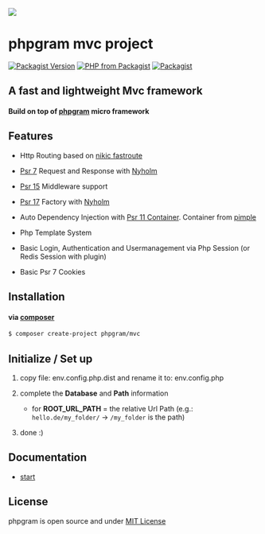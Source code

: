 [![](https://gitlab.com/grammm/php-gram/phpgram/raw/master/docs/img/Feather_writing.svg.png)](https://gitlab.com/grammm/php-gram/phpgram-mvc-project)

# phpgram mvc project

[![Packagist Version](https://img.shields.io/packagist/v/phpgram/mvc)](https://packagist.org/packages/phpgram/mvc)
[![PHP from Packagist](https://img.shields.io/packagist/php-v/phpgram/mvc)](https://gitlab.com/grammm/php-gram/phpgram-mvc-project/blob/master/composer.json)
[![Packagist](https://img.shields.io/packagist/l/phpgram/mvc)](https://gitlab.com/grammm/php-gram/phpgram-mvc-project/blob/master/LICENSE)


## A fast and lightweight Mvc framework 

#### Build on top of [phpgram](https://gitlab.com/grammm/php-gram/phpgram) micro framework

## Features
- Http Routing based on [nikic fastroute](https://github.com/nikic/FastRoute)

- [Psr 7](https://www.php-fig.org/psr/psr-7/) Request and Response with [Nyholm](https://github.com/Nyholm/psr7)

- [Psr 15](https://www.php-fig.org/psr/psr-15/) Middleware support

- [Psr 17](https://www.php-fig.org/psr/psr-17/) Factory with [Nyholm](https://github.com/Nyholm/psr7)

- Auto Dependency Injection with [Psr 11 Container](https://www.php-fig.org/psr/psr-11/). Container from [pimple](https://github.com/silexphp/Pimple)

- Php Template System

- Basic Login, Authentication and Usermanagement via Php Session (or Redis Session with plugin)

- Basic Psr 7 Cookies

## Installation

#### via [composer](https://getcomposer.org/)

`````bash
$ composer create-project phpgram/mvc
`````

## Initialize / Set up

1. copy file: env.config.php.dist and rename it to: env.config.php

2. complete the **Database** and **Path** information
	- for **ROOT_URL_PATH** = the relative Url Path (e.g.: `hello.de/my_folder/` -> `/my_folder` is the path)

3. done :) 

## Documentation
- [start](https://gitlab.com/grammm/php-gram/phpgram-mvc-project/tree/master/.docs/index.md)

## License

phpgram is open source and under [MIT License](https://gitlab.com/grammm/php-gram/phpgram-mvc-project/blob/master/LICENSE)

